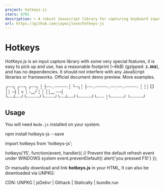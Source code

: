 ```yaml
---
project: hotkeys-js
stars: 6701
description: ➷ A robust Javascript library for capturing keyboard input. It has no dependencies. 
url: https://github.com/jaywcjlove/hotkeys-js
---
```


Hotkeys
=======

HotKeys.js is an input capture library with some very special features, it is easy to pick up and use, has a reasonable footprint (~6kB) (gzipped: **`2.8kB`**), and has no dependencies. It should not interfere with any JavaScript libraries or frameworks. Official document demo preview. More examples.

╭┈┈╮          ╭┈┈╮  ╭┈┈╮
┆  ├┈┈..┈┈┈┈┈.┆  └┈╮┆  ├┈┈..┈┈┈┈┈..┈┈.┈┈..┈┈┈┈┈.
┆     ┆┆  □  ┆┆   ┈┤┆    < ┆  -\_\_┘┆  ┆  ┆┆\_\_ ┈┈┤
╰┈┈┴┈┈╯╰┈┈┈┈┈╯╰┈┈┈┈╯╰┈┈┴┈┈╯╰┈┈┈┈┈╯╰┈┈┈  ┆╰┈┈┈┈┈╯
                                  ╰┈┈┈┈┈╯

Usage
-----

You will need `Node.js` installed on your system.

npm install hotkeys-js --save

import hotkeys from 'hotkeys-js';

hotkeys('f5', function(event, handler){
  // Prevent the default refresh event under WINDOWS system
  event.preventDefault()
  alert('you pressed F5!')
});

Or manually download and link **hotkeys.js** in your HTML, It can also be downloaded via UNPKG:

CDN: UNPKG | jsDelivr | Githack | Statically | bundle.run

<script src\="https://unpkg.com/hotkeys-js/dist/hotkeys.min.js"\></script\>
<script type\="text/javascript"\>
hotkeys('ctrl+a,ctrl+b,r,f', function (event, handler){
  switch (handler.key) {
    case 'ctrl+a': alert('you pressed ctrl+a!');
      break;
    case 'ctrl+b': alert('you pressed ctrl+b!');
      break;
    case 'r': alert('you pressed r!');
      break;
    case 'f': alert('you pressed f!');
      break;
    default: alert(event);
  }
});
</script\>

### Used in React

react-hotkeys is the React component that listen to keydown and keyup keyboard events, defining and dispatching keyboard shortcuts. Detailed use method please see its documentation react-hotkeys.

react-hotkeys-hook - React hook for using keyboard shortcuts in components. Make sure that you have at least version 16.8 of react and react-dom installed, or otherwise hooks won't work for you.

Browser Support
---------------

Hotkeys.js has been tested and should work in.

Internet Explorer 6+
Safari
Firefox
Chrome

Supported Keys
--------------

HotKeys understands the following modifiers: `⇧`, `shift`, `option`, `⌥`, `alt`, `ctrl`, `control`, `command`, and `⌘`.

The following special keys can be used for shortcuts: backspace, tab, clear, enter, return, esc, escape, space, up, down, left, right, home, end, pageup, pagedown, del, delete, f1 through f19, num\_0 through num\_9, num\_multiply, num\_add, num\_enter, num\_subtract, num\_decimal, num\_divide.

`⌘` Command() `⌃` Control `⌥` Option(alt) `⇧` Shift `⇪` Caps Lock(Capital) `fn` Does not support fn `↩︎` return/Enter space

Defining Shortcuts
------------------

One global method is exposed, key which defines shortcuts when called directly.

hotkeys(\[keys:<String\>\], \[option:\[string|object|function\]\], \[callback:<function\>\])

hotkeys('f5', function(event, handler) {
  // Prevent the default refresh event under WINDOWS system
  event.preventDefault();
  alert('you pressed F5!');
});

// Returning false stops the event and prevents default browser events
// Mac OS system defines \`command + r\` as a refresh shortcut
hotkeys('ctrl+r, command+r', function() {
  alert('stopped reload!');
  return false;
});

// Single key
hotkeys('a', function(event,handler){
  //event.srcElement: input
  //event.target: input
  if(event.target \=== "input"){
      alert('you pressed a!')
  }
  alert('you pressed a!')
});

// Key Combination
hotkeys('ctrl+a,ctrl+b,r,f', function (event, handler){
  switch (handler.key) {
    case 'ctrl+a': alert('you pressed ctrl+a!');
      break;
    case 'ctrl+b': alert('you pressed ctrl+b!');
      break;
    case 'r': alert('you pressed r!');
      break;
    case 'f': alert('you pressed f!');
      break;
    default: alert(event);
  }
});

hotkeys('ctrl+a+s', function() {
    alert('you pressed ctrl+a+s!');
});

// Using a scope
hotkeys('\*','wcj', function(event){
  console.log('do something', event);
});

#### option

-   `scope<String>`
-   `element<HTMLElement>`
-   `keyup<Boolean>`
-   `keydown<Boolean>`
-   `splitKey<string>` (default is `+`)
-   `capture<Boolean>`
-   `single<Boolean>`

hotkeys('o, enter', {
  scope: 'wcj',
  element: document.getElementById('wrapper'),
}, function() {
  console.log('do something else');
});

hotkeys('ctrl-+', { splitKey: '-' }, function(e) {
  console.log('you pressed ctrl and +');
});

hotkeys('+', { splitKey: '-' }, function(e){
  console.log('you pressed +');
})

**keyup**

**key down** and **key up** both perform callback events.

hotkeys('ctrl+a,alt+a+s', {keyup: true}, function(event, handler) {
  if (event.type \=== 'keydown') {
    console.log('keydown:', event.type, handler, handler.key);
  }

  if (event.type \=== 'keyup') {
    console.log('keyup:', event.type, handler, handler.key);
  }
});

API REFERENCE
-------------

Asterisk "\*"

Modifier key judgments

hotkeys('\*', function() {
  if (hotkeys.shift) {
    console.log('shift is pressed!');
  }

  if (hotkeys.ctrl) {
    console.log('ctrl is pressed!');
  }

  if (hotkeys.alt) {
    console.log('alt is pressed!');
  }

  if (hotkeys.option) {
    console.log('option is pressed!');
  }

  if (hotkeys.control) {
    console.log('control is pressed!');
  }

  if (hotkeys.cmd) {
    console.log('cmd is pressed!');
  }

  if (hotkeys.command) {
    console.log('command is pressed!');
  }
});

### setScope

Use the `hotkeys.setScope` method to set scope. There can only be one active scope besides 'all'. By default 'all' is always active.

// Define shortcuts with a scope
hotkeys('ctrl+o, ctrl+alt+enter', 'issues', function() {
  console.log('do something');
});
hotkeys('o, enter', 'files', function() {
  console.log('do something else');
});

// Set the scope (only 'all' and 'issues' shortcuts will be honored)
hotkeys.setScope('issues'); // default scope is 'all'

### getScope

Use the `hotkeys.getScope` method to get scope.

hotkeys.getScope();

### deleteScope

Use the `hotkeys.deleteScope` method to delete a scope. This will also remove all associated hotkeys with it.

hotkeys.deleteScope('issues');

You can use second argument, if need set new scope after deleting.

hotkeys.deleteScope('issues', 'newScopeName');

### unbind

Similar to defining shortcuts, they can be unbound using `hotkeys.unbind`.

// unbind 'a' handler
hotkeys.unbind('a');

// Unbind a hotkeys only for a single scope
// If no scope is specified it defaults to the current scope (hotkeys.getScope())
hotkeys.unbind('o, enter', 'issues');
hotkeys.unbind('o, enter', 'files');

Unbind events through functions.

function example() {
  hotkeys('a', example);
  hotkeys.unbind('a', example);

  hotkeys('a', 'issues', example);
  hotkeys.unbind('a', 'issues', example);
}

To unbind everything.

hotkeys.unbind();

### isPressed

For example, `hotkeys.isPressed(77)` is true if the `M` key is currently pressed.

hotkeys('a', function() {
  console.log(hotkeys.isPressed('a')); //=> true
  console.log(hotkeys.isPressed('A')); //=> true
  console.log(hotkeys.isPressed(65)); //=> true
});

### trigger

trigger shortcut key event

hotkeys.trigger('ctrl+o');
hotkeys.trigger('ctrl+o', 'scope2');

### getPressedKeyCodes

Returns an array of key codes currently pressed.

hotkeys('command+ctrl+shift+a,f', function() {
  console.log(hotkeys.getPressedKeyCodes()); //=> \[17, 65\] or \[70\]
})

### getPressedKeyString

Returns an array of key codes currently pressed.

hotkeys('command+ctrl+shift+a,f', function() {
  console.log(hotkeys.getPressedKeyString()); //=> \['⌘', '⌃', '⇧', 'A', 'F'\]
})

### getAllKeyCodes

Get a list of all registration codes.

hotkeys('command+ctrl+shift+a,f', function() {
  console.log(hotkeys.getAllKeyCodes());
  // \[
  //   { scope: 'all', shortcut: 'command+ctrl+shift+a', mods: \[91, 17, 16\], keys: \[91, 17, 16, 65\] },
  //   { scope: 'all', shortcut: 'f', mods: \[\], keys: \[42\] }
  // \]
})

### filter

By default hotkeys are not enabled for `INPUT` `SELECT` `TEXTAREA` elements. `Hotkeys.filter` to return to the `true` shortcut keys set to play a role, `false` shortcut keys set up failure.

hotkeys.filter \= function(event){
  return true;
}
//How to add the filter to edit labels. <div contentEditable="true"></div>
//"contentEditable" Older browsers that do not support drops
hotkeys.filter \= function(event) {
  var target \= event.target || event.srcElement;
  var tagName \= target.tagName;
  return !(target.isContentEditable || tagName \== 'INPUT' || tagName \== 'SELECT' || tagName \== 'TEXTAREA');
}

hotkeys.filter \= function(event){
  var tagName \= (event.target || event.srcElement).tagName;
  hotkeys.setScope(/^(INPUT|TEXTAREA|SELECT)$/.test(tagName) ? 'input' : 'other');
  return true;
}

### noConflict

Relinquish HotKeys’s control of the `hotkeys` variable.

var k \= hotkeys.noConflict();
k('a', function() {
  console.log("do something")
});

hotkeys()
// -->Uncaught TypeError: hotkeys is not a function(anonymous function)
// @ VM2170:2InjectedScript.\_evaluateOn
// @ VM2165:883InjectedScript.\_evaluateAndWrap
// @ VM2165:816InjectedScript.evaluate @ VM2165:682

Development
-----------

To develop, Install dependencies, Get the code:

$ git https://github.com/jaywcjlove/hotkeys.git
$ cd hotkeys     # Into the directory
$ npm install    # or  yarn install

To develop, run the self-reloading build:

$ npm run watch

Run Document Website Environment.

$ npm run doc

To contribute, please fork Hotkeys.js, add your patch and tests for it (in the `test/` folder) and submit a pull request.

$ npm run test
$ npm run test:watch # Development model

Contributors
------------

As always, thanks to our amazing contributors!

Made with github-action-contributors.

License
-------

MIT © Kenny Wong
